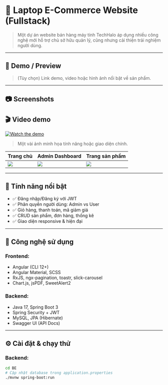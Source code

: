 # 📌 Laptop E-Commerce Website (Fullstack)

> Một dự án website bán hàng máy tính TechHalo áp dụng nhiều công nghệ mới hỗ trợ chủ sở hữu quản lý, cũng nhưng cải thiện trải nghiệm người dùng.

---

## 🚀 Demo / Preview

> (Tùy chọn) Link demo, video hoặc hình ảnh nổi bật về sản phẩm.

---

## 📷 Screenshots

## 🎬 Video demo

[![Watch the demo](https://img.youtube.com/vi/VIDEO_ID/maxresdefault.jpg)]([https://www.youtube.com/watch?v=VIDEO_ID](https://youtu.be/xab75wW7rB4))

> Một vài ảnh minh họa tính năng hoặc giao diện chính.

| Trang chủ | Admin Dashboard | Trang sản phẩm |
|----------|------------------|----------------|
| ![](images/home.png) | ![](images/admin.png) | ![](images/product.png) |

---

## 🎯 Tính năng nổi bật

- ✅ Đăng nhập/Đăng ký với JWT  
- ✅ Phân quyền người dùng: Admin vs User  
- ✅ Giỏ hàng, thanh toán, mã giảm giá  
- ✅ CRUD sản phẩm, đơn hàng, thống kê  
- ✅ Giao diện responsive & hiện đại  

---

## 🧰 Công nghệ sử dụng

### Frontend:

- Angular (CLI 12+)  
- Angular Material, SCSS  
- RxJS, ngx-pagination, toastr, slick-carousel  
- Chart.js, jsPDF, SweetAlert2  

### Backend:

- Java 17, Spring Boot 3  
- Spring Security + JWT  
- MySQL, JPA (Hibernate)  
- Swagger UI (API Docs)

---

## ⚙️ Cài đặt & chạy thử

### Backend:

```bash
cd BE
# Cập nhật database trong application.properties
./mvnw spring-boot:run
